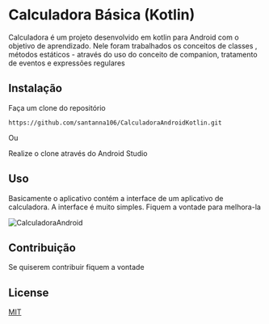 # Calculadora Básica (Kotlin)

Calculadora é um projeto desenvolvido em kotlin para Android com o objetivo de aprendizado. Nele foram trabalhados os conceitos de classes , métodos estáticos - através do uso do conceito de companion, tratamento de eventos e expressões regulares 


## Instalação

Faça um clone do repositório

```termina
https://github.com/santanna106/CalculadoraAndroidKotlin.git
```
Ou 

Realize o clone através do Android Studio

## Uso

Basicamente o aplicativo contém a interface de um aplicativo de calculadora. A interface é muito simples. Fiquem a vontade para melhora-la

![CalculadoraAndroid](https://user-images.githubusercontent.com/10618397/111061835-033fe280-8484-11eb-8248-976bf6b4d577.JPG)


## Contribuição
Se quiserem contribuir fiquem a vontade

## License
[MIT](https://choosealicense.com/licenses/mit/)
